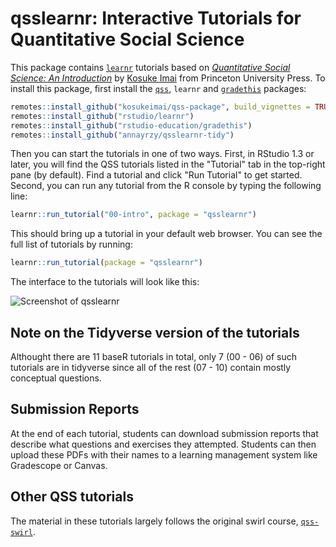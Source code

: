 # qsslearnr: Interactive Tutorials for Quantitative Social Science

This package contains [`learnr`](https://rstudio.github.io/learnr/index.html) tutorials based on [*Quantitative Social Science: An Introduction*](http://qss.princeton.press/) by [Kosuke Imai](https://imai.fas.harvard.edu/) from Princeton University Press. To install this package, first install the [`qss`](https://github.com/kosukeimai/qss-package),  `learnr` and [`gradethis`](https://github.com/rstudio-education/gradethis) packages:

``` r
remotes::install_github("kosukeimai/qss-package", build_vignettes = TRUE)
remotes::install_github("rstudio/learnr")
remotes::install_github("rstudio-education/gradethis")
remotes::install_github("annayrzy/qsslearnr-tidy")
```

Then you can start the tutorials in one of two ways. First, in RStudio 1.3 or later, you will find the QSS tutorials listed in the "Tutorial" tab in the top-right pane (by default). Find a tutorial and click "Run Tutorial" to get started. Second, you can run any tutorial from the R console by typing the following line: 

``` r
learnr::run_tutorial("00-intro", package = "qsslearnr")
```

This should bring up a tutorial in your default web browser. You can see the full list of tutorials by running:

``` r
learnr::run_tutorial(package = "qsslearnr")
```

The interface to the tutorials will look like this:

![Screenshot of qsslearnr](man/figures/qsslearnr-screenshot.png)

## Note on the Tidyverse version of the tutorials

Althought there are 11 baseR tutorials in total, only 7 (00 - 06) of such tutorials are in tidyverse since all of the rest (07 - 10) contain mostly conceptual questions. 

## Submission Reports

At the end of each tutorial, students can download submission reports that describe what questions and exercises they attempted. Students can then upload these PDFs with their names to a learning management system like Gradescope or Canvas. 

## Other QSS tutorials

The material in these tutorials largely follows the original swirl course, [`qss-swirl`](https://github.com/kosukeimai/qss-swirl). 
